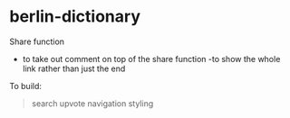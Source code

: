 # berlin-dictionary


Share function 
- to take out comment on top of the share function
-to show the whole link rather than just the end

To build:
>search
>upvote
>navigation
>styling
	